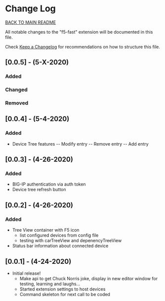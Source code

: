 # Change Log

[BACK TO MAIN README](README.md)

All notable changes to the "f5-fast" extension will be documented in this file.

Check [Keep a Changelog](http://keepachangelog.com/) for recommendations on how to structure this file.


## [0.0.5] - (5-X-2020)

### Added
### Changed
### Removed

## [0.0.4] - (5-4-2020)

### Added
- Device Tree features
-- Modify entry
-- Remove entry
-- Add entry

## [0.0.3] - (4-26-2020)

### Added
- BIG-IP authentication via auth token
- Device tree refresh button

## [0.0.2] - (4-26-2020)

### Added
- Tree View container with F5 icon
    - list configured devices from config file
    - testing with carTreeView and depenencyTreeView
- Status bar information about connected device

## [0.0.1] - (4-24-2020)

- Initial release!
    - Make api to get Chuck Norris joke, display in new editor window for testing, learning and laughs...
    - Started extension settings to host devices
    - Command skeleton for next call to be coded